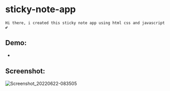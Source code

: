 # sticky-note-app
`Hi there, i created this sticky note app using html css and javascript 💕`

## Demo:
* 

## Screenshot:
![Screenshot_20220622-083505](https://user-images.githubusercontent.com/71178740/174931211-dc400433-4e25-4a8b-86d2-5bcea9bd8529.png)
